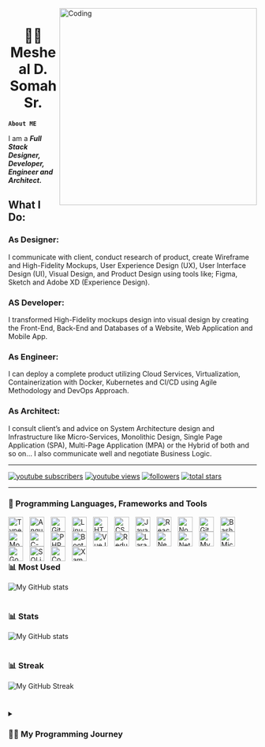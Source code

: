 <img align="right" alt="Coding" width="400" src="https://cdn.dribbble.com/users/1162077/screenshots/3848914/programmer.gif">


<h1 align="center">👨‍💻 Mesheal D. Somah Sr.</h1>

**`About ME`**

I am a <strong><em>Full Stack Designer, Developer, Engineer and Architect.</em></strong>

<h2>What I Do:</h2>

<h3>As Designer:</h3> 
I communicate with client, conduct research of product, create Wireframe and High-Fidelity Mockups, User Experience Design (UX), User Interface Design (UI), Visual Design, and Product Design using tools like; Figma, Sketch and Adobe XD (Experience Design). 

<h3>AS Developer:</h3> 
I transformed High-Fidelity mockups design into visual design by creating the Front-End, Back-End and Databases of a Website, Web Application and Mobile App.

<h3>As Engineer:</h3> 
I can deploy a complete product utilizing Cloud Services, Virtualization, Containerization with Docker, Kubernetes and CI/CD using Agile Methodology and DevOps Approach.

<h3>As Architect:</h3> 
I consult client’s and advice on System Architecture design and Infrastructure like Micro-Services, Monolithic Design, Single Page Application (SPA), Multi-Page Application (MPA) or the Hybrid of both and so on… 
I also communicate well and negotiate Business Logic.


<hr>

   <p align="left">
      <a href="https://www.youtube.com/c/fknight?sub_confirmation=1">
         <img alt="youtube subscribers" title="Subscribe to my YouTube channel" src="https://custom-icon-badges.demolab.com/youtube/channel/subscribers/UC2WHjPDvbE6O328n17ZGcfg?color=%23E05D44&label=SUBSCRIBE&logo=video&logoColor=white&style=for-the-badge&labelColor=CE4630"/></a> 
      <a href="https://www.youtube.com/c/fknight">
         <img alt="youtube views" title="YouTube views" src="https://custom-icon-badges.demolab.com/youtube/channel/views/UC2WHjPDvbE6O328n17ZGcfg?color=%23E1AD0E&logo=eye&logoColor=white&style=for-the-badge&labelColor=C79600"/></a> 
      <a href="https://github.com/ForrestKnight?tab=followers">
         <img alt="followers" title="Follow me on Github" src="https://custom-icon-badges.demolab.com/github/followers/ForrestKnight?color=236ad3&labelColor=1155ba&style=for-the-badge&logo=person-add&label=Follow&logoColor=white"/></a>
      <a href="https://github.com/ForrestKnight?tab=repositories&sort=stargazers">
         <img alt="total stars" title="Total stars on GitHub" src="https://custom-icon-badges.demolab.com/github/stars/ForrestKnight?color=55960c&style=for-the-badge&labelColor=488207&logo=star"/></a>
   </p>

---

### 🧰 Programming Languages, Frameworks and Tools

<img align="left" alt="TypeScript" width="30px" style="padding-right:10px;" src="https://cdn.jsdelivr.net/gh/devicons/devicon/icons/typescript/typescript-plain.svg"/>
<img align="left" alt="Angular" width="30px" style="padding-right:10px;" src="https://cdn.jsdelivr.net/gh/devicons/devicon/icons/angularjs/angularjs-plain.svg" />
<img align="left" alt="Git" width="30px" style="padding-right:10px;" src="https://cdn.jsdelivr.net/gh/devicons/devicon/icons/git/git-original.svg" />
<img align="left" alt="Linux" width="30px" style="padding-right:10px;" src="https://cdn.jsdelivr.net/gh/devicons/devicon/icons/linux/linux-original.svg" />
<img align="left" alt="HTML5" width="30px" style="padding-right:10px;" src="https://cdn.jsdelivr.net/gh/devicons/devicon/icons/html5/html5-plain.svg" />
<img align="left" alt="CSS3" width="30px" style="padding-right:10px;" src="https://cdn.jsdelivr.net/gh/devicons/devicon/icons/css3/css3-plain.svg" />
<img align="left" alt="JavaScript" width="30px" style="padding-right:10px;" src="https://cdn.jsdelivr.net/gh/devicons/devicon/icons/javascript/javascript-plain.svg" />
<img align="left" alt="React" width="30px" style="padding-right:10px;" src="https://cdn.jsdelivr.net/gh/devicons/devicon/icons/react/react-original.svg" />
<img align="left" alt="NodeJS" width="30px" style="padding-right:10px;" src="https://cdn.jsdelivr.net/gh/devicons/devicon/icons/nodejs/nodejs-original.svg" />
<img align="left" alt="GitHub" width="30px" style="padding-right:10px;" src="https://cdn.jsdelivr.net/gh/devicons/devicon/icons/github/github-original.svg" />
<img align="left" alt="Bash" width="30px" style="padding-right:10px;" src="https://cdn.jsdelivr.net/gh/devicons/devicon/icons/bash/bash-original.svg" />
<img align="left" alt="MongoDB" width="30px" style="padding-right:10px;" src="https://cdn.jsdelivr.net/gh/devicons/devicon/icons/mongodb/mongodb-original.svg" />
<img align="left" alt="C-Sharp" width="30px" style="padding-right:10px;" src="https://cdn.jsdelivr.net/gh/devicons/devicon/icons/csharp/csharp-original.svg" />
<img align="left" alt="PHP" width="30px" style="padding-right:10px;" src="https://cdn.jsdelivr.net/gh/devicons/devicon/icons/php/php-original.svg" />
<img align="left" alt="Bootstrap" width="30px" style="padding-right:10px;" src="https://cdn.jsdelivr.net/gh/devicons/devicon/icons/bootstrap/bootstrap-original.svg" />
<img align="left" alt="VueJS" width="30px" style="padding-right:10px;" src="https://cdn.jsdelivr.net/gh/devicons/devicon/icons/vuejs/vuejs-original.svg" />
<img align="left" alt="Redux" width="30px" style="padding-right:10px;" src="https://cdn.jsdelivr.net/gh/devicons/devicon/icons/redux/redux-original.svg" />
<img align="left" alt="Laravel" width="30px" style="padding-right:10px;" src="https://cdn.jsdelivr.net/gh/devicons/devicon/icons/laravel/laravel-plain.svg" />
<img align="left" alt="NextJS" width="30px" style="padding-right:10px;" src="https://cdn.jsdelivr.net/gh/devicons/devicon/icons/nextjs/nextjs-original.svg" />
<img align="left" alt=".Net-Core" width="30px" style="padding-right:10px;" src="https://cdn.jsdelivr.net/gh/devicons/devicon/icons/dotnetcore/dotnetcore-original.svg" />
<img align="left" alt="MySQL" width="30px" style="padding-right:10px;" src="https://cdn.jsdelivr.net/gh/devicons/devicon/icons/mysql/mysql-original-wordmark.svg" />
<img align="left" alt="Microsoft SQL" width="30px" style="padding-right:10px;" src="https://cdn.jsdelivr.net/gh/devicons/devicon/icons/microsoftsqlserver/microsoftsqlserver-plain.svg" />
<img align="left" alt="Google Firebase" width="30px" style="padding-right:10px;" src="https://cdn.jsdelivr.net/gh/devicons/devicon/icons/firebase/firebase-plain.svg" />
<img align="left" alt="SQLite" width="30px" style="padding-right:10px;" src="https://cdn.jsdelivr.net/gh/devicons/devicon/icons/sqlite/sqlite-original.svg" />
<img align="left" alt="CoughDB" width="30px" style="padding-right:10px;" src="https://cdn.jsdelivr.net/gh/devicons/devicon/icons/couchdb/couchdb-original.svg" />
<img align="left" alt="Xamarin" width="30px" style="padding-right:10px;" src="https://cdn.jsdelivr.net/gh/devicons/devicon/icons/xamarin/xamarin-original.svg" />
<br />
<br />
<br />
<br />

### 📊 Most Used

![My GitHub stats](https://github-readme-stats.vercel.app/api/top-langs?username=rishavchanda&show_icons=true&locale=en&layout=compact&theme=tokyonight)
<br />
<br />

### 📊 Stats

![My GitHub stats](https://github-readme-stats.vercel.app/api?username=mdsomah&show_icons=true&theme=gruvbox)
<br />
<br />

### 📊 Streak

![My GitHub Streak](https://streak-stats.demolab.com?user=mdsomah&theme=gruvbox&border_radius=4.5)

#

<details>
 <summary><h3>👨‍💻 My Programming Journey</h3></summary>
Along the way of transitioning into programming was a bit challenging at first and I needed to understand a lot of concepts and best practices. But with the help of platform like W3Schools, it make my path a bit easier. W3Schools is a great platform for learning and I would recommend it to any beginner learning how to code. It helps me a lot in transitioning. They are doing an amazing job providing up to date contents for free and all of their contents are very simple and understandable. Initially I struggle with book like Eloquent JavaScript but after reading the JavaScript contents on W3Schools and coming back to it was like a breeze.
 
Also, the Full Stack Essentials Guide by: Chris Northwood help me to understand a real-world approach to development and programming.
